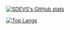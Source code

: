 [![SDEVS's GitHub stats](https://github-readme-stats.vercel.app/api?username=emptyoptic)](https://github.com/emptyoptic)

[![Top Langs](https://github-readme-stats.vercel.app/api/top-langs/?username=emptyoptic&layout=compact&theme=dark)](https://github.com/emptyoptic/github-readme-stats)
